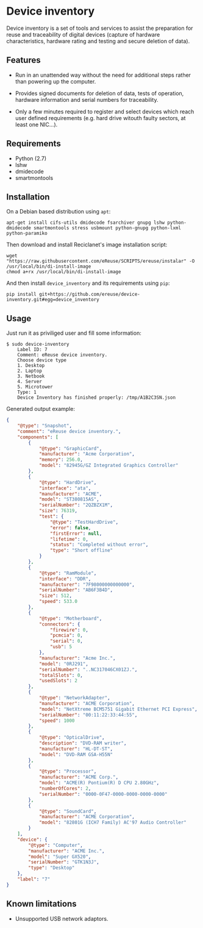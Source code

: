 # Device inventory

Device inventory is a set of tools and services to assist the preparation for reuse and traceability of digital devices (capture of hardware characteristics, hardware rating and testing and secure deletion of data).

## Features
- Run in an unattended way without the need for additional steps rather than powering up the computer.

- Provides signed documents for deletion of data, tests of operation,
hardware information and serial numbers for traceability.

- Only a few minutes required to register and select devices which reach user defined requirements (e.g. hard drive witouth faulty sectors, at least one NIC...).


## Requirements
* Python (2.7)
* lshw
* dmidecode
* smartmontools

## Installation
On a Debian based distribution using `apt`:

    apt-get install cifs-utils dmidecode fsarchiver gnupg lshw python-dmidecode smartmontools stress usbmount python-gnupg python-lxml python-paramiko

Then download and install Reciclanet's image installation script:

    wget "https://raw.githubusercontent.com/eReuse/SCRIPTS/ereuse/instalar" -O /usr/local/bin/di-install-image
    chmod a+rx /usr/local/bin/di-install-image

And then install `device_inventory` and its requirements using `pip`:

    pip install git+https://github.com/ereuse/device-inventory.git#egg=device_inventory

## Usage
Just run it as priviliged user and fill some information:

    $ sudo device-inventory
        Label ID: 7
        Comment: eReuse device inventory.
        Choose device type
        1. Desktop
        2. Laptop
        3. Netbook
        4. Server
        5. Microtower
        Type: 1
        Device Inventory has finished properly: /tmp/A1B2C3SN.json

Generated output example:
```json
{
    "@type": "Snapshot",
    "comment": "eReuse device inventory.",
    "components": [
        {
            "@type": "GraphicCard",
            "manufacturer": "Acme Corporation",
            "memory": 256.0,
            "model": "82945G/GZ Integrated Graphics Controller"
        },
        {
            "@type": "HardDrive",
            "interface": "ata",
            "manufacturer": "ACME",
            "model": "ST380815AS",
            "serialNumber": "2QZBZX1M",
            "size": 76319,
            "test": {
                "@type": "TestHardDrive",
                "error": false,
                "firstError": null,
                "lifetime": 0,
                "status": "Completed without error",
                "type": "Short offline"
            }
        },
        {
            "@type": "RamModule",
            "interface": "DDR",
            "manufacturer": "7F98000000000000",
            "serialNumber": "AB6F3B4D",
            "size": 512,
            "speed": 533.0
        },
        {
            "@type": "Motherboard",
            "connectors": {
                "firewire": 0,
                "pcmcia": 0,
                "serial": 0,
                "usb": 5
            },
            "manufacturer": "Acme Inc.",
            "model": "0RJ291",
            "serialNumber": "..NC317046CX01ZJ.",
            "totalSlots": 0,
            "usedSlots": 2
        },
        {
            "@type": "NetworkAdapter",
            "manufacturer": "ACME Corporation",
            "model": "NetXtreme BCM5751 Gigabit Ethernet PCI Express",
            "serialNumber": "00:11:22:33:44:55",
            "speed": 1000
        },
        {
            "@type": "OpticalDrive",
            "description": "DVD-RAM writer",
            "manufacturer": "HL-DT-ST",
            "model": "DVD-RAM GSA-H55N"
        },
        {
            "@type": "Processor",
            "manufacturer": "ACME Corp.",
            "model": "ACME(R) Pontium(R) D CPU 2.80GHz",
            "numberOfCores": 2,
            "serialNumber": "0000-0F47-0000-0000-0000-0000"
        },
        {
            "@type": "SoundCard",
            "manufacturer": "ACME Corporation",
            "model": "82801G (ICH7 Family) AC'97 Audio Controller"
        }
    ],
    "device": {
        "@type": "Computer",
        "manufacturer": "ACME Inc.",
        "model": "Super GX520",
        "serialNumber": "GTK1N3J",
        "type": "Desktop"
    },
    "label": "7"
}
```

## Known limitations
- Unsupported USB network adaptors.
